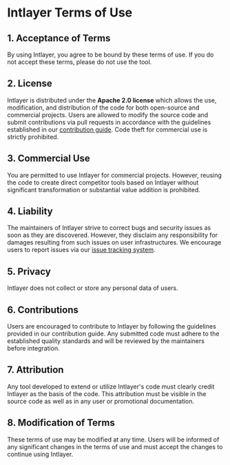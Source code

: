 # Intlayer Terms of Use

## 1. Acceptance of Terms

By using Intlayer, you agree to be bound by these terms of use. If you do not accept these terms, please do not use the tool.

## 2. License

Intlayer is distributed under the **Apache 2.0 license** which allows the use, modification, and distribution of the code for both open-source and commercial projects. Users are allowed to modify the source code and submit contributions via pull requests in accordance with the guidelines established in our [contribution guide](https://github.com/aymericzip/intlayer/blob/main/docs/docs/{{locale}}/CONTRIBUTING.md). Code theft for commercial use is strictly prohibited.

## 3. Commercial Use

You are permitted to use Intlayer for commercial projects. However, reusing the code to create direct competitor tools based on Intlayer without significant transformation or substantial value addition is prohibited.

## 4. Liability

The maintainers of Intlayer strive to correct bugs and security issues as soon as they are discovered. However, they disclaim any responsibility for damages resulting from such issues on user infrastructures. We encourage users to report issues via our [issue tracking system](https://github.com/aymericzip/intlayer/issues).

## 5. Privacy

Intlayer does not collect or store any personal data of users.

## 6. Contributions

Users are encouraged to contribute to Intlayer by following the guidelines provided in our contribution guide. Any submitted code must adhere to the established quality standards and will be reviewed by the maintainers before integration.

## 7. Attribution

Any tool developed to extend or utilize Intlayer's code must clearly credit Intlayer as the basis of the code. This attribution must be visible in the source code as well as in any user or promotional documentation.

## 8. Modification of Terms

These terms of use may be modified at any time. Users will be informed of any significant changes in the terms of use and must accept the changes to continue using Intlayer.

